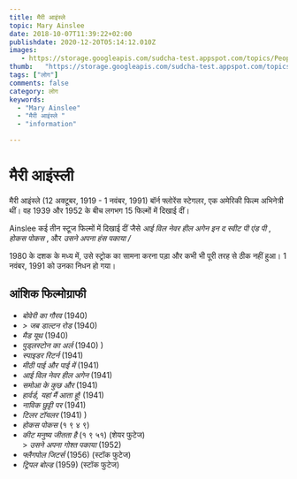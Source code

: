 ```yaml
---
title: मैरी आइंस्ले 
topic: Mary Ainslee
date: 2018-10-07T11:39:22+02:00
publishdate: 2020-12-20T05:14:12.010Z
images: 
   - https://storage.googleapis.com/sudcha-test.appspot.com/topics/People/mary_ainslee/1.jpeg
thumb:   "https://storage.googleapis.com/sudcha-test.appspot.com/topics/People/mary_ainslee/thumb.jpeg"
tags: ["लोग"]
comments: false
category: लोग
keywords: 
  - "Mary Ainslee"
  - "मैरी आइंस्ले "
  - "information"

---
```

<h1> मैरी आइंस्ली </h1> <p> मैरी आइंस्ले (12 अक्टूबर, 1919 - 1 नवंबर, 1991) बॉर्न फ्लोरेंस स्टेगलर, एक अमेरिकी फिल्म अभिनेत्री थीं। वह 1939 और 1952 के बीच लगभग 15 फिल्मों में दिखाई दीं। </p> <p> Ainslee कई तीन स्टूज फिल्मों में दिखाई दीं जैसे <i> आई विल नेवर हील अगेन </i> <i> इन द स्वीट पी एंड पी </i>, <i> होकस पोकस </i>, और <i> उसने अपना हंस पकाया / </i> </p> <p> 1980 के दशक के मध्य में, उसे स्ट्रोक का सामना करना पड़ा और कभी भी पूरी तरह से ठीक नहीं हुआ। 1 नवंबर, 1991 को उनका निधन हो गया। </p> <h2> आंशिक फिल्मोग्राफी </h2> <ul> <li> <i> बोवेरी का गौरव </i> (1940) </li> <li> <i> > जब डाल्टन रोड </i> (1940) </li> <li> <i> मैड यूथ </i> (1940) </li> <li> <i> पुड्लस्टोन का अर्ल </i> (1940) ) </li> <li> <i> स्पाइडर रिटर्न </i> (1941) </li> <li> <i> मीठी पाई और पाई में </i> (1941) </li> <li > <i> आई विल नेवर हील अगेन </i> (1941) </li> <li> <i> समोआ के कुछ और </i> (1941) </li> <li> <i> हार्वर्ड, यहां मैं आता हूं! </I> (1941) </li> <li> <i> नाविक छुट्टी पर </i> (1941) </li> <li> <i> टिलर टॉयलर </i> (1941) ) </li> <li> <i> होकस पोकस </i> (१ ९ ४ ९) </li> <li> <i> कीट मनुष्य जीतता है </i> (१ ९ ५१) (शेयर फुटेज) </li> </li> > <i> उसने अपना गोश्त पकाया </i> (1952) </li> <li> <i> फ्लैगपोल जिटर्स </i> (1956) (स्टॉक फुटेज) </li> <li> <i> ट्रिपल बोल्ड </i> (1959) (स्टॉक फुटेज) </li> </ul> 
